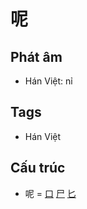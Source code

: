 # 呢

## Phát âm
* Hán Việt: nỉ

## Tags
* Hán Việt

## Cấu trúc
* 呢 = [口](口.md) [尸](尸.md) [匕](匕.md)

<script>window.HANZI_FIELD='呢';</script>